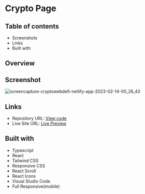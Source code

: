 # Crypto Page

## Table of contents
- Screenshots
- Links
- Built with

## Overview
## Screenshot
![screencapture-cryptowebdefi-netlify-app-2023-02-14-00_26_43](https://user-images.githubusercontent.com/107273888/218597752-cc049089-d094-42d5-bd91-91adbf9ca6fe.png)

## Links 
- Repository URL: [View code](https://github.com/devemit/crypto-react)
- Live Site URL: [Live Preview](https://cryptowebdefi.netlify.app/)

## Built with
- Typescript
- React
- Tailwind CSS
- Responsive CSS
- React Scroll
- React Icons
- Visual Studio Code
- Full Responsive(mobile)
